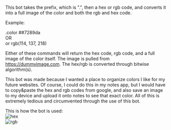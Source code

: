 This bot takes the prefix, which is ".", then a hex or rgb code, and converts it into a full image of the color and both the rgb and hex code.

Example: 

.color ##7289da   
OR  
or rgb(114, 137, 218)

Either of these commands will return the hex code, rgb code, and a full image of the color itself. The image is pulled from https://dummyimage.com. The hex/rgb is converted through bitwise algorithm(s).

This bot was made because I wanted a place to organize colors I like for my future websites. Of course, I could do this in my notes app, but I would have to copy&paste the hex and rgb codes from google, and also save an image to my device and upload it onto notes to see that exact color. All of this is extremely tedious and circumvented through the use of this bot.

This is how the bot is used:  
![hex](https://user-images.githubusercontent.com/85547196/126397068-e779dd4b-298c-4da3-bcdb-410f81c1a366.png)  
![rgb](https://user-images.githubusercontent.com/85547196/126397560-4dff11a6-1048-4e53-bf2e-0eb4ba2d4092.png)

